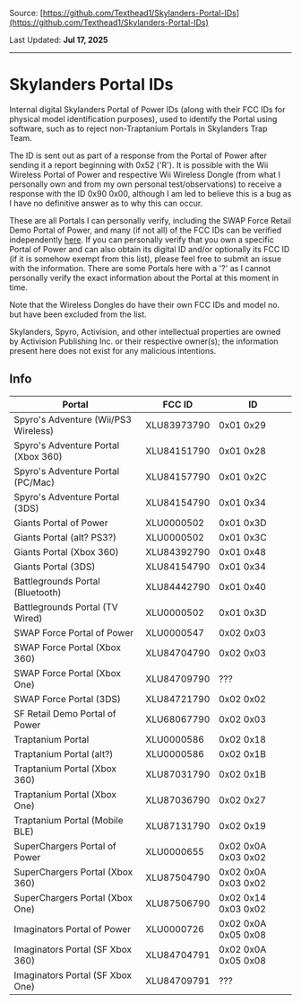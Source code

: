 Source: [https://github.com/Texthead1/Skylanders-Portal-IDs](https://github.com/Texthead1/Skylanders-Portal-IDs)

Last Updated: **Jul 17, 2025**

---

# Skylanders Portal IDs
Internal digital Skylanders Portal of Power IDs (along with their FCC IDs for physical model identification purposes), used to identify the Portal using software, such as to reject non-Traptanium Portals in Skylanders Trap Team.

The ID is sent out as part of a response from the Portal of Power after sending it a report beginning with 0x52 ('R'). It is possible with the Wii Wireless Portal of Power and respective Wii Wireless Dongle (from what I personally own and from my own personal test/observations) to receive a response with the ID 0x90 0x00, although I am led to believe this is a bug as I have no definitive answer as to why this can occur.

These are all Portals I can personally verify, including the SWAP Force Retail Demo Portal of Power, and many (if not all) of the FCC IDs can be verified independently [here](https://fccid.io/XLU). If you can personally verify that you own a specific Portal of Power and can also obtain its digital ID and/or optionally its FCC ID (if it is somehow exempt from this list), please feel free to submit an issue with the information. There are some Portals here with a '?' as I cannot personally verify the exact information about the Portal at this moment in time.

Note that the Wireless Dongles do have their own FCC IDs and model no. but have been excluded from the list.

Skylanders, Spyro, Activision, and other intellectual properties are owned by Activision Publishing Inc. or their respective owner(s); the information present here does not exist for any malicious intentions.

## Info

| Portal                               | FCC ID      | ID                  |
| ------------------------------------ | ----------- | ------------------- |
| Spyro's Adventure (Wii/PS3 Wireless) | XLU83973790 | 0x01 0x29           |
| Spyro's Adventure Portal (Xbox 360)  | XLU84151790 | 0x01 0x28           |
| Spyro's Adventure Portal (PC/Mac)    | XLU84157790 | 0x01 0x2C           |
| Spyro's Adventure Portal (3DS)       | XLU84154790 | 0x01 0x34           |
| Giants Portal of Power               | XLU0000502  | 0x01 0x3D           |
| Giants Portal (alt? PS3?)            | XLU0000502  | 0x01 0x3C           |
| Giants Portal (Xbox 360)             | XLU84392790 | 0x01 0x48           |
| Giants Portal (3DS)                  | XLU84154790 | 0x01 0x34           |
| Battlegrounds Portal (Bluetooth)     | XLU84442790 | 0x01 0x40           |
| Battlegrounds Portal (TV Wired)      | XLU0000502  | 0x01 0x3D           |
| SWAP Force Portal of Power           | XLU0000547  | 0x02 0x03           |
| SWAP Force Portal (Xbox 360)         | XLU84704790 | 0x02 0x03           |
| SWAP Force Portal (Xbox One)         | XLU84709790 | ???                 |
| SWAP Force Portal (3DS)              | XLU84721790 | 0x02 0x02           |
| SF Retail Demo Portal of Power       | XLU68067790 | 0x02 0x03           |
| Traptanium Portal                    | XLU0000586  | 0x02 0x18           |
| Traptanium Portal (alt?)             | XLU0000586  | 0x02 0x1B           |
| Traptanium Portal (Xbox 360)         | XLU87031790 | 0x02 0x1B           |
| Traptanium Portal (Xbox One)         | XLU87036790 | 0x02 0x27           |
| Traptanium Portal (Mobile BLE)       | XLU87131790 | 0x02 0x19           |
| SuperChargers Portal of Power        | XLU0000655  | 0x02 0x0A 0x03 0x02 |
| SuperChargers Portal (Xbox 360)      | XLU87504790 | 0x02 0x0A 0x03 0x02 |
| SuperChargers Portal (Xbox One)      | XLU87506790 | 0x02 0x14 0x03 0x02 |
| Imaginators Portal of Power          | XLU0000726  | 0x02 0x0A 0x05 0x08 |
| Imaginators Portal (SF Xbox 360)     | XLU84704791 | 0x02 0x0A 0x05 0x08 |
| Imaginators Portal (SF Xbox One)     | XLU84709791 | ???                 |
